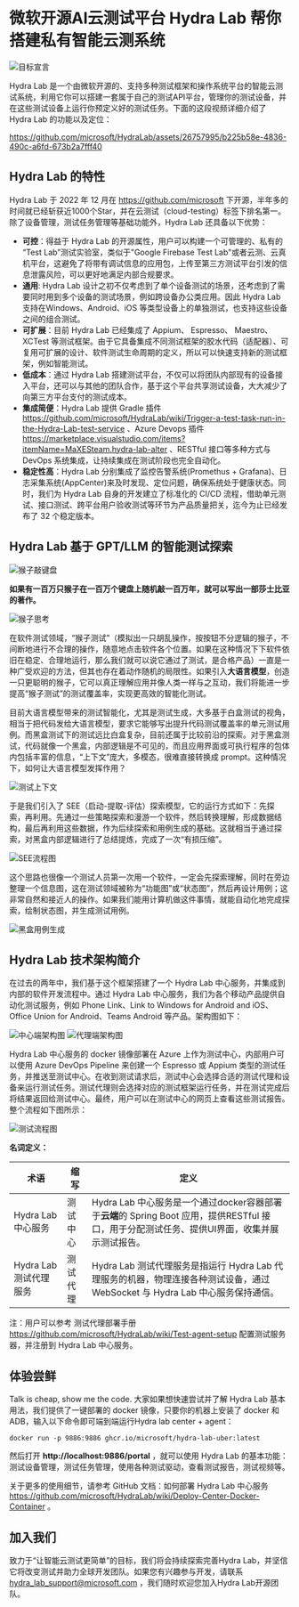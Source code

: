 # 微软开源AI云测试平台 Hydra Lab 帮你搭建私有智能云测系统

![目标宣言](目标宣言.jpg)

Hydra Lab 是一个由微软开源的、支持多种测试框架和操作系统平台的智能云测试系统，利用它你可以搭建一套属于自己的测试API平台，管理你的测试设备，并在这些测试设备上运行你预定义好的测试任务。下面的这段视频详细介绍了 Hydra Lab 的功能以及定位：

https://github.com/microsoft/HydraLab/assets/26757995/b225b58e-4836-490c-a6fd-673b2a7fff40

## Hydra Lab 的特性

Hydra Lab 于 2022 年 12 月在 https://github.com/microsoft 下开源，半年多的时间就已经斩获近1000个Star，并在云测试（cloud-testing）标签下排名第一。除了设备管理，测试任务管理等基础功能外，Hydra Lab 还具备以下优势：

- **可控**：得益于 Hydra Lab 的开源属性，用户可以构建一个可管理的、私有的 “Test Lab”测试实验室，类似于"Google Firebase Test Lab"或者云测、云真机平台，这避免了将带有调试信息的应用包，上传至第三方测试平台引发的信息泄露风险，可以更好地满足内部合规要求。
- **通用**: Hydra Lab 设计之初不仅考虑到了单个设备测试的场景，还考虑到了需要同时用到多个设备的测试场景，例如跨设备办公类应用。因此 Hydra Lab 支持在Windows、Android、iOS 等类型设备上的单独测试，也支持这些设备之间的组合测试。
- **可扩展**：目前 Hydra Lab 已经集成了 Appium、 Espresso、 Maestro、 XCTest 等测试框架。由于它具备集成不同测试框架的胶水代码（适配器）、可复用可扩展的设计、软件测试生命周期的定义，所以可以快速支持新的测试框架，例如智能测试。
- **低成本**：通过 Hydra Lab 搭建测试平台，不仅可以将团队内部现有的设备接入平台，还可以与其他的团队合作，基于这个平台共享测试设备，大大减少了向第三方平台支付的测试成本。
- **集成简便**：Hydra Lab 提供 Gradle 插件 https://github.com/microsoft/HydraLab/wiki/Trigger-a-test-task-run-in-the-Hydra-Lab-test-service 、Azure Devops 插件 https://marketplace.visualstudio.com/items?itemName=MaXESteam.hydra-lab-alter 、RESTful 接口等多种方式与 DevOps 系统集成，让持续集成在测试阶段也完全自动化。
- **稳定性高**：Hydra Lab 分别集成了监控告警系统(Promethus + Grafana)、日志采集系统(AppCenter)来及时发现、定位问题，确保系统处于健康状态。同时，我们为 Hydra Lab 自身的开发建立了标准化的 CI/CD 流程，借助单元测试、接口测试、跨平台用户验收测试等环节为产品质量把关，迄今为止已经发布了 32 个稳定版本。

## Hydra Lab 基于 GPT/LLM 的智能测试探索

![猴子敲键盘](猴子敲键盘.jpg)

**如果有一百万只猴子在一百万个键盘上随机敲一百万年，就可以写出一部莎士比亚的著作。**

![猴子思考](猴子思考.jpg)

在软件测试领域，“猴子测试”（模拟出一只胡乱操作，按按钮不分逻辑的猴子，不间断地进行不合理的操作，随意地点击软件各个位置。如果在这种情况下下软件依旧在稳定、合理地运行，那么我们就可以说它通过了测试，是合格产品）一直是一种广受欢迎的方法，但其也存在着动作随机的局限性。如果引入**大语言模型**，创造一只更聪明的猴子，它可以真正理解应用并像人类一样与之互动，我们将能进一步提高“猴子测试”的测试覆盖率，实现更高效的智能化测试。

目前大语言模型带来的测试智能化，尤其是测试生成，大多基于白盒测试的视角，相当于把代码发给大语言模型，要求它能够写出提升代码测试覆盖率的单元测试用例。而黑盒测试下的测试远比白盒复杂，目前还属于比较前沿的探索。对于黑盒测试，代码就像一个黑盒，内部逻辑是不可见的，而且应用界面或可执行程序的包体内包括丰富的信息，“上下文”庞大，多模态，很难直接转换成 prompt。这种情况下，如何让大语言模型发挥作用？

![测试上下文](测试上下文.jpg)

于是我们引入了 SEE（启动-提取-评估）探索模型，它的运行方式如下：先探索，再利用。先通过一些策略探索和漫游一个软件，然后转换理解，形成数据结构，最后再利用这些数据，作为后续探索和用例生成的基础。这就相当于通过探索，对黑盒内部逻辑进行了总结提炼，完成了一次“有损压缩”。

![SEE流程图](SEE流程图.jpg)

这个思路也很像一个测试人员第一次用一个软件，一定会先探索理解，同时在旁边整理一个信息图，这在测试领域被称为“功能图”或“状态图”，然后再设计用例；这非常自然和接近人的操作。如果我们能用计算机做这件事情，就能自动化地完成探索，绘制状态图，并生成测试用例。

![黑盒用例生成](黑盒用例生成.jpg)

## Hydra Lab 技术架构简介

在过去的两年中，我们基于这个框架搭建了一个 Hydra Lab 中心服务，并集成到内部的软件开发流程中。通过 Hydra Lab 中心服务，我们为各个移动产品提供自动化测试服务，例如 Phone Link、Link to Windows for Android and iOS、Office Union for Android、Teams Android 等产品。架构图如下：

![中心端架构图](中心端架构图.jpg)
![代理端架构图](代理端架构图.jpg)

Hydra Lab 中心服务的 docker 镜像部署在 Azure 上作为测试中心，内部用户可以使用 Azure DevOps Pipeline 来创建一个 Espresso 或 Appium 类型的测试任务，并推送至测试中心。在收到测试请求后，测试中心会选择合适的测试代理和设备来运行测试任务。测试代理则会选择对应的测试框架运行任务，并在测试完成后将结果返回给测试中心。最终，用户可以在测试中心的网页上查看这些测试报告。整个流程如下图所示：

![测试流程图](测试流程图.jpg)

**名词定义：**

| 术语 | 缩写 | 定义 |
|----|----|----|
|Hydra Lab 中心服务| 测试中心 | Hydra Lab 中心服务是一个通过docker容器部署于**云端**的 Spring Boot 应用，提供RESTful 接口，用于分配测试任务、提供UI界面，收集并展示测试报告。 |
|Hydra Lab 测试代理服务 | 测试代理 | Hydra Lab 测试代理服务是指运行 Hydra Lab 代理服务的机器，物理连接各种测试设备，通过 WebSocket 与 Hydra Lab 中心服务保持通信。 |

注：用户可以参考 测试代理部署手册 https://github.com/microsoft/HydraLab/wiki/Test-agent-setup 配置测试服务器，并注册到 Hydra Lab 中心服务。

## 体验尝鲜

Talk is cheap, show me the code. 大家如果想快速尝试并了解 Hydra Lab 基本用法，我们提供了一键部署的 docker 镜像，只要你的机器上安装了 docker 和 ADB，输入以下命令即可端到端运行Hydra lab center + agent：

```
docker run -p 9886:9886 ghcr.io/microsoft/hydra-lab-uber:latest
```

然后打开 **http://localhost:9886/portal** ，就可以使用 Hydra Lab 的基本功能：测试设备管理，测试任务管理，使用各种测试驱动，查看测试报告，测试视频等。

关于更多的使用细节，请参考 GitHub 文档：如何部署 Hydra Lab 中心服务 https://github.com/microsoft/HydraLab/wiki/Deploy-Center-Docker-Container 。

## 加入我们

致力于“让智能云测试更简单”的目标，我们将会持续探索完善Hydra Lab，并坚信它将改变测试并助力全球开发团队。如果您有兴趣参与开发，请联系 hydra_lab_support@microsoft.com ，我们随时欢迎您加入Hydra Lab开源团队。
